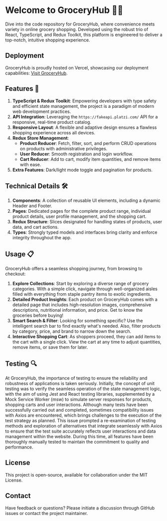 # Welcome to GroceryHub 🛒✨

Dive into the code repository for GroceryHub, where convenience meets variety in online grocery shopping. Developed using the robust trio of React, TypeScript, and Redux Toolkit, this platform is engineered to deliver a top-notch, intuitive shopping experience.

## Deployment
GroceryHub is proudly hosted on Vercel, showcasing our deployment capabilities: [Visit GroceryHub](https://e-commerce-website-five-delta.vercel.app/).

## Features 🌟
1. **TypeScript & Redux Toolkit**: Empowering developers with type safety and efficient state management, the project is a paradigm of modern web development practices.
2. **API Integration**: Leveraging the `https://fakeapi.platzi.com/` API for a responsive, real-time product catalog.
3. **Responsive Layout**: A flexible and adaptive design ensures a flawless shopping experience across all devices.
4. **Redux Store Management**:
   - **Product Reducer**: Fetch, filter, sort, and perform CRUD operations on products with administrative privileges.
   - **User Reducer**: Smooth registration and login workflow.
   - **Cart Reducer**: Add to cart, modify item quantities, and remove items with ease.
5. **Extra Features**: Dark/light mode toggle and pagination for products.

## Technical Details 🛠️
1. **Components**: A collection of reusable UI elements, including a dynamic Header and Footer.
2. **Pages**: Dedicated pages for the complete product range, individual product details, user profile management, and the shopping cart.
3. **Redux Structure**: Slices designated for handling states of products, user data, and cart actions.
4. **Types**: Strongly typed models and interfaces bring clarity and enforce integrity throughout the app.

## Usage 📋
GroceryHub offers a seamless shopping journey, from browsing to checkout:
1. **Explore Collections**: Start by exploring a diverse range of grocery categories. With a simple click, navigate through well-organized aisles filled with everything from staple pantry items to exotic ingredients.
2. **Detailed Product Insights**: Each product on GroceryHub comes with a detailed page that includes high-resolution images, comprehensive descriptions, nutritional information, and price. Get to know the groceries before buying!
3. **Smart Search & Filter**: Looking for something specific? Use the intelligent search bar to find exactly what's needed. Also, filter products by category, price, and brand to narrow down the search.
4. **Interactive Shopping Cart**: As shoppers proceed, they can add items to the cart with a single click. View the cart at any time to adjust quantities, remove items, or save them for later.

## Testing 🔍
At GroceryHub, the importance of testing to ensure the reliability and robustness of applications is taken seriously. Initially, the concept of unit testing was to verify the seamless operation of the state management logic, with the aim of using Jest and React testing libraries, supplemented by a Mock Service Worker (msw) to simulate server responses for products, shopping carts and user interactions.
Although many tests have been successfully carried out and completed, sometimes compatibility issues with Axios are encountered, which brings challenges to the execution of the test strategy as planned. This issue prompted a re-examination of testing methods and exploration of alternatives that integrate seamlessly with Axios to ensure that the test suite accurately reflects user interactions and data management within the website.
During this time, all features have been thoroughly manually tested to maintain the commitment to quality and performance.

## License
This project is open-source, available for collaboration under the MIT License.

## Contact
Have feedback or questions? Please initiate a discussion through GitHub issues or contact the project maintainer.

